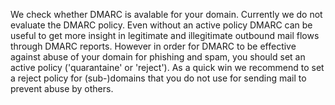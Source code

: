 We check whether DMARC is avalable for your domain. Currently we do not evaluate the DMARC policy. Even without an active policy DMARC can be useful to get more insight in legitimate and illegitimate outbound mail flows through DMARC reports. However in order for DMARC to be effective against abuse of your domain for phishing and spam, you should set an active policy ('quarantaine' or 'reject'). As a quick win we recommend to set a reject policy for (sub-)domains that you do not use for sending mail to prevent abuse by others.
